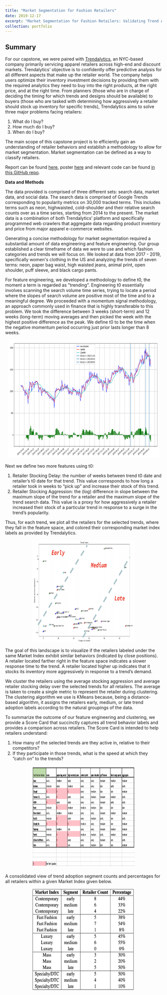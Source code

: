 ```yaml
---
title: "Market Segmentation for Fashion Retailers"
date: 2019-12-17
excerpt: "Market Segmentation for Fashion Retailers: Validating Trend Adoption Strategies.<br/><img src='/images/TrendalyticsScoreCard.png' style='width:395px;height:254px;'>"
collection: portfolio
---
```


## Summary

For our capstone, we were paired with [Trendalytics](https://www.trendalytics.co/), an NYC-based company primarily servicing apparel retailers across high-end and discount markets. Trendalytics’ objective is to confidently offer predictive analysis for all different aspects that make up the retailer world. The company helps users optimize their inventory investment decisions by providing them with the required analytics they need to buy into the right products, at the right price, and at the right time. From planners (those who are in charge of deciding the timing for which trends and designs should be available) to buyers (those who are tasked with determining how aggressively a retailer should stock up inventory for specific trends), Trendalytics aims to solve three major problems facing retailers:

1. What do I buy?
2. How much do I buy?
3. When do I buy?

The main scope of this capstone project is to efficiently gain an understanding of retailer behaviors and establish a methodology to allow for market segmentation. Market segmentation can be defined as a way to classify retailers.

Report can be found [here](https://github.com/zivschwartz/Trendalytics_Capstone/blob/master/Trendalytics_Capstone_Report.pdf), poster [here](https://github.com/zivschwartz/Trendalytics_Capstone/blob/master/Final%20Trendalytics%20Poster.pdf) and relevant code can be found [in this GitHub repo](https://github.com/zivschwartz/Trendalytics_Capstone).

**Data and Methods** 

The data provided is comprised of three different sets: search data, market data, and social data. The search data is comprised of Google Trends corresponding to popularity metrics on 30,000 tracked terms. This includes terms such as neon, highwaisted, cold-shoulder and their relative search counts over as a time series, starting from 2014 to the present. The market data is a combination of both Trendalytics’ platform and specifically programmed web crawlers that aggregate data regarding product inventory and price from major apparel e-commerce websites.

Generating a concise methodology for market segmentation required a substantial amount of data engineering and feature engineering. Our group established a clear timeframe of data we were to use and which fashion categories and trends we will focus on. We looked at data from 2017 - 2019, specifically women's clothing in the US and analyzing the trends of seven terms: neon, paper bag waist, high waisted jeans, animal print, open shoulder, puff sleeve, and black cargo pants.

For feature engineering, we developed a methodology to define t0, the moment a term is regarded as "trending". Engineering t0 essentially involves scanning the search volume time series, trying to locate a period where the slopes of search volume are positive most of the time and to a meaningful degree. We proceeded with a momentum signal methodology, an approach commonly used in finance that is highly transferable to this problem. We took the difference between 3 weeks (short-term) and 12 weeks (long-term) moving averages and then picked the week with the highest positive difference as the peak. We define t0 to be the time when the negative momentum period occurring just prior lasts longer than 8 weeks.

<p align="center">
  <img width="485.5" height="381" src="/images/Trendalyticst0.png">
</p>

Next we define two more features using t0:
1. Retailer Stocking Delay: the number of weeks between trend t0 date and retailer’s t0 date for that trend. This value corresponds to how long a retailer took in weeks to “pick up” and increase their stock of this trend.
2. Retailer Stocking Aggression: the (log) difference in slope between the maximum slope of the trend for a retailer and the maximum slope of the trend search data. This value is a proxy for how aggressively a retailer increased their stock of a particular trend in response to a surge in the trend’s popularity. 

Thus, for each trend, we plot all the retailers for the selected trends, where they fall in the feature space, and colored their corresponding market index labels as provided by Trendalytics.

<p align="center">
  <img width="330" height="330" src="/images/TrendalyticsEML.png">
</p>

The goal of this landscape is to visualize if the retailers labeled under the same Market Index exhibit similar behaviors (indicated by close positions). A retailer located farther right in the feature space indicates a slower response time to the trend. A retailer located higher up indicates that it stocks its inventory more aggressively in response to a trend’s demand.

We cluster the retailers using the average stocking aggression and average retailer stocking delay over the selected trends for all retailers. The average is taken to create a single metric to represent the retailer during clustering. The clustering algorithm we use is KMeans because, being a distance-based algorithm, it assigns the retailers early, medium, or late trend adoption labels according to the natural groupings of the data.

To summarize the outcome of our feature engineering and clustering, we provide a Score Card that succinctly captures all trend behavior labels and provides a comparison across retailers. The Score Card is intended to help retailers understand:
1. How many of the selected trends are they active in, relative to their competitors?
2. If they participate in those trends, what is the speed at which they ”catch on” to the trends?

<p align="center">
  <img width="330" height="330" src="/images/TrendalyticsScoreCard.png">
</p>

A consolidated view of trend adoption segment counts and percentages for all retailers within a given Market Index given below.

<p align="center">
  <img width="330" height="330" src="/images/TrendalyticsFinal.png">
</p>
